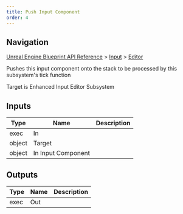 ```yaml
---
title: Push Input Component
order: 4
---
```

## Navigation

[Unreal Engine Blueprint API Reference](https://dev.epicgames.com/documentation/en-us/unreal-engine/BlueprintAPI) > [Input](https://dev.epicgames.com/documentation/en-us/unreal-engine/BlueprintAPI/Input) > [Editor](https://dev.epicgames.com/documentation/en-us/unreal-engine/BlueprintAPI/Input/Editor)

Pushes this input component onto the stack to be processed by this subsystem's tick function

Target is Enhanced Input Editor Subsystem

## Inputs

| Type | Name | Description |
| --- | --- | --- |
| exec | In |  |
| object | Target |  |
| object | In Input Component |  |

## Outputs

| Type | Name | Description |
| --- | --- | --- |
| exec | Out |  |

